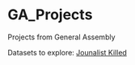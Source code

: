 # GA_Projects
Projects from General Assembly

Datasets to explore:
[Jounalist Killed](https://data.world/journalism/journalist-deaths?utm_campaign=data_digest&utm_source=email&utm_medium=email&utm_content=181214&_hsenc=p2ANqtz-94Nyi2CqmsR5d7LURjr4JZ4dMcJABqgQ9_naG6C1v22UnkRzxjPsCYsi2m_IDGW0NjdhewLT1y3rIBNplAPbTTs-nNJA&_hsmi=68292805)
